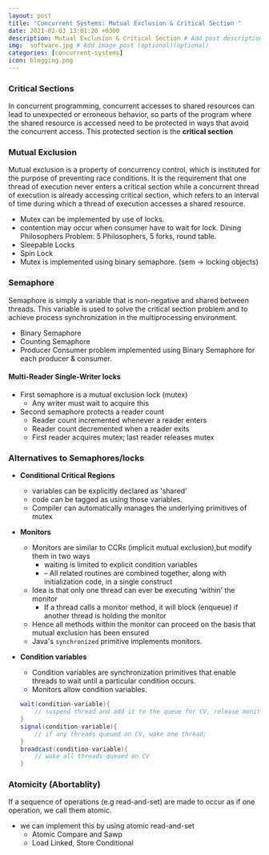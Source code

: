 ```yaml
---
layout: post
title: "Concurrent Systems: Mutual Exclusion & Critical Section "
date: 2021-02-03 13:01:20 +0300
description: Mutual Exclusion & Critical Section # Add post description (optional)
img:  software.jpg # Add image post (optional)(optional)
categories: [concurrent-systems]
icon: blogging.png
---
```


### Critical Sections
In concurrent programming, concurrent accesses to shared resources can lead to unexpected or erroneous behavior, so parts of the program where the shared resource is accessed need to be protected in ways that avoid the concurrent access. This protected section is the **critical section**

### Mutual Exclusion
Mutual exclusion is a property of concurrency control, which is instituted for the purpose of preventing race conditions. It is the requirement that one thread of execution never enters a critical section while a concurrent thread of execution is already accessing critical section, which refers to an interval of time during which a thread of execution accesses a shared resource.
 - Mutex can be implemented by use of locks.
 - contention may occur when consumer have to wait for lock. Dining Philosophers Problem: 5 Philosophers, 5 forks, round table.
 - Sleepable Locks
 - Spin Lock
 - Mutex is implemented using binary semaphore. (sem -> locking objects)

### Semaphore
Semaphore is simply a variable that is non-negative and shared between threads. This variable is used to solve the critical section problem and to achieve process synchronization in the multiprocessing environment. 
 - Binary Semaphore
 - Counting Semaphore
 - Producer Consumer problem implemented using Binary Semaphore for each producer & consumer.

#### Multi-Reader Single-Writer locks
- First semaphore is a mutual exclusion lock (mutex)
    - Any writer must wait to acquire this
- Second semaphore protects a reader count
    - Reader count incremented whenever a reader enters
    - Reader count decremented when a reader exits
    - First reader acquires mutex; last reader releases mutex

### Alternatives to Semaphores/locks
- **Conditional Critical Regions**
    - variables can be explicitly declared as 'shared'
    - code can be tagged as using those variables.
    - Compiler can automatically manages the underlying primitives of mutex 

- **Monitors**
    - Monitors are similar to CCRs (implicit mutual exclusion),but modify them in two ways
        - waiting is limited to explicit condition variables
        - – All related routines are combined together, along with initialization code, in a single construct
    - Idea is that only one thread can ever be executing ‘within’ the monitor
        - If a thread calls a monitor method, it will block (enqueue) if another thread is holding the monitor
    - Hence all methods within the monitor can proceed on the basis that mutual exclusion has been ensured
    - Java's `synchronized` primitive implements monitors.

- **Condition variables**
    - Condition variables are synchronization primitives that enable threads to wait until a particular condition occurs.
    - Monitors allow condition variables.
    ```java
    wait(condition-variable){
        // suspend thread and add it to the queue for CV, release monitor lock
    }
    signal(condition-variable){
        // if any threads queued on CV, wake one thread;
    }
    broadcast(condition-variable){
        // wake all threads queued on CV
    }
    ```

### Atomicity (Abortablity)
If a sequence of operations (e.g read-and-set) are made to occur as if one operation, we call them atomic.
- we can implement this by using atomic read-and-set
    - Atomic Compare and Sawp
    - Load Linked, Store Conditional

